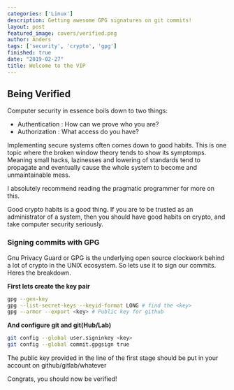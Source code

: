 ```yaml
---
categories: ['Linux']
description: Getting awesome GPG signatures on git commits!
layout: post
featured_image: covers/verified.png
author: Anders
tags: ['security', 'crypto', 'gpg']
finished: true
date: "2019-02-27"
title: Welcome to the VIP
---
```


## Being Verified

Computer security in essence boils down to two things:

- Authentication : How can we prove who you are?
- Authorization : What access do you have?

Implementing secure systems often comes down to good habits. This
is one topic where the broken window theory tends to show its symptomps.
Meaning small hacks, lazinesses and lowering of standards tend to propagate and
eventually cause the whole system to become and unmaintainable mess.

I absolutely recommend reading the pragmatic programmer for more on this.

Good crypto habits is a good thing. If you are to be trusted as an
administrator of a system, then you should have good habits on crypto, and take
computer security seriously.

### Signing commits with GPG

Gnu Privacy Guard or GPG is the underlying open source clockwork behind a lot
of crypto in the UNIX ecosystem. So lets use it to sign our commits.  Heres the
breakdown.

**First lets create the key pair**

```bash
gpg --gen-key
gpg --list-secret-keys --keyid-format LONG # find the <key>
gpg --armor --export <key> # Public key for github
```

**And configure git and git(Hub/Lab)**

```bash
git config --global user.signinkey <key>
git config --global commit.gpgsign true
```

The public key provided in the line of the first stage should be put in your
account on github/gitlab/whatever

Congrats, you should now be verified!
